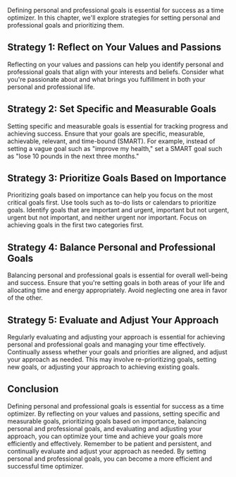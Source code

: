 
Defining personal and professional goals is essential for success as a time optimizer. In this chapter, we'll explore strategies for setting personal and professional goals and prioritizing them.

Strategy 1: Reflect on Your Values and Passions
-----------------------------------------------

Reflecting on your values and passions can help you identify personal and professional goals that align with your interests and beliefs. Consider what you're passionate about and what brings you fulfillment in both your personal and professional life.

Strategy 2: Set Specific and Measurable Goals
---------------------------------------------

Setting specific and measurable goals is essential for tracking progress and achieving success. Ensure that your goals are specific, measurable, achievable, relevant, and time-bound (SMART). For example, instead of setting a vague goal such as "improve my health," set a SMART goal such as "lose 10 pounds in the next three months."

Strategy 3: Prioritize Goals Based on Importance
------------------------------------------------

Prioritizing goals based on importance can help you focus on the most critical goals first. Use tools such as to-do lists or calendars to prioritize goals. Identify goals that are important and urgent, important but not urgent, urgent but not important, and neither urgent nor important. Focus on achieving goals in the first two categories first.

Strategy 4: Balance Personal and Professional Goals
---------------------------------------------------

Balancing personal and professional goals is essential for overall well-being and success. Ensure that you're setting goals in both areas of your life and allocating time and energy appropriately. Avoid neglecting one area in favor of the other.

Strategy 5: Evaluate and Adjust Your Approach
---------------------------------------------

Regularly evaluating and adjusting your approach is essential for achieving personal and professional goals and managing your time effectively. Continually assess whether your goals and priorities are aligned, and adjust your approach as needed. This may involve re-prioritizing goals, setting new goals, or adjusting your approach to achieving existing goals.

Conclusion
----------

Defining personal and professional goals is essential for success as a time optimizer. By reflecting on your values and passions, setting specific and measurable goals, prioritizing goals based on importance, balancing personal and professional goals, and evaluating and adjusting your approach, you can optimize your time and achieve your goals more efficiently and effectively. Remember to be patient and persistent, and continually evaluate and adjust your approach as needed. By setting personal and professional goals, you can become a more efficient and successful time optimizer.

